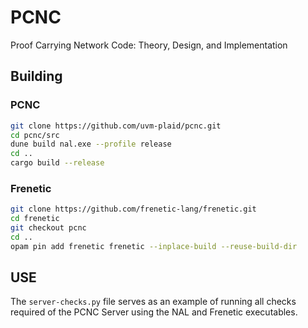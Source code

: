 # PCNC

 Proof Carrying Network Code: Theory, Design, and Implementation
 
## Building
### PCNC
```bash
git clone https://github.com/uvm-plaid/pcnc.git
cd pcnc/src
dune build nal.exe --profile release
cd ..
cargo build --release
```
### Frenetic
```bash
git clone https://github.com/frenetic-lang/frenetic.git
cd frenetic 
git checkout pcnc
cd ..
opam pin add frenetic frenetic --inplace-build --reuse-build-dir 
```
## USE
The `server-checks.py` file serves as an example of running all checks required of the PCNC Server using the NAL and Frenetic executables.
